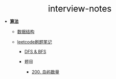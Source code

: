 <center><a href="#" target="_Self" style="font-size:28px;text-decoration:none;color:#000000;">interview-notes</a></center>

* [**算法**](算法/)
  * [数据结构](算法/数据结构/)
  * [leetcode刷题笔记](算法/leetcode/)
    
    * [DFS & BFS](算法/leetcode/dfs_bfs/)
    
    * 题目
    
      * [200. 岛屿数量](算法/leetcode/dfs_bfs/200.%20岛屿数量)
      
      

